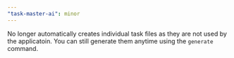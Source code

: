 ```yaml
---
"task-master-ai": minor
---
```


No longer automatically creates individual task files as they are not used by the applicatoin. You can still generate them anytime using the `generate` command.
